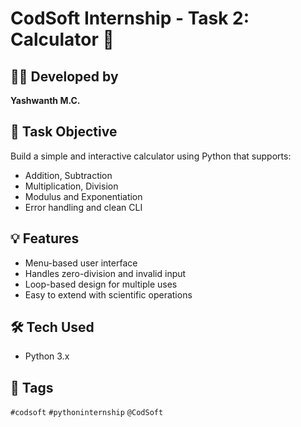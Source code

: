# CodSoft Internship - Task 2: Calculator 🧮

## 👨‍💻 Developed by
**Yashwanth M.C.**

## 🔹 Task Objective
Build a simple and interactive calculator using Python that supports:
- Addition, Subtraction
- Multiplication, Division
- Modulus and Exponentiation
- Error handling and clean CLI

## 💡 Features
- Menu-based user interface
- Handles zero-division and invalid input
- Loop-based design for multiple uses
- Easy to extend with scientific operations

## 🛠️ Tech Used
- Python 3.x

## 🔗 Tags
`#codsoft` `#pythoninternship` `@CodSoft`
